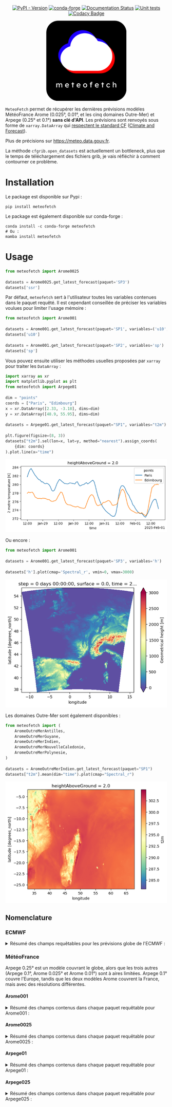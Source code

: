 <div align="center">
  
[![PyPI - Version](https://img.shields.io/pypi/v/meteofetch)](https://pypi.org/project/meteofetch/)
[![conda-forge](https://anaconda.org/conda-forge/meteofetch/badges/version.svg)](https://anaconda.org/conda-forge/meteofetch)
[![Documentation Status](https://img.shields.io/readthedocs/meteofetch?logo=read-the-docs)](https://meteofetch.readthedocs.io)
[![Unit tests](https://github.com/CyrilJl/meteofetch/actions/workflows/pytest.yml/badge.svg)](https://github.com/CyrilJl/meteofetch/actions/workflows/pytest.yml)
[![Codacy Badge](https://app.codacy.com/project/badge/Grade/e9c19a5585b94cb884b738fba87073a1)](https://app.codacy.com/gh/CyrilJl/MeteoFetch/dashboard?utm_source=gh&utm_medium=referral&utm_content=&utm_campaign=Badge_grade)

  <a href="https://github.com/CyrilJl/meteofetch">
    <img src="https://raw.githubusercontent.com/CyrilJl/MeteoFetch/main/_static/logo.svg" alt="Logo" width="250"/>
  </a>

</div>

``MeteoFetch`` permet de récupérer les dernières prévisions modèles MétéoFrance Arome (0.025°, 0.01°, et les cinq domaines Outre-Mer) et Arpege (0.25° et 0.1°) **sans clé d'API**.
Les prévisions sont renvoyés sous forme de ``xarray.DataArray`` qui [respectent le standard CF](https://cfchecker.ncas.ac.uk/) ([Climate and Forecast](https://cfconventions.org/)).

Plus de précisions sur <https://meteo.data.gouv.fr>.

La méthode ``cfgrib.open_datasets`` est actuellement un bottleneck, plus que le temps de téléchargement des fichiers grib, je vais réfléchir à comment contourner ce problème.

# Installation

Le package est disponible sur Pypi :

```console
pip install meteofetch
```

Le package est également disponible sur conda-forge :

```console
conda install -c conda-forge meteofetch
# Ou :
mamba install meteofetch
```

# Usage

```python
from meteofetch import Arome0025

datasets = Arome0025.get_latest_forecast(paquet='SP3')
datasets['ssr']
```

Par défaut, ``meteofetch`` sert à l'utilisateur toutes les variables contenues dans le paquet requêté.
Il est cependant conseillée de préciser les variables voulues pour limiter l'usage mémoire :

```python
from meteofetch import Arome001

datasets = Arome001.get_latest_forecast(paquet='SP1', variables=('u10', 'v10'))
datasets['u10']

datasets = Arome001.get_latest_forecast(paquet='SP2', variables='sp')
datasets['sp']
```

Vous pouvez ensuite utiliser les méthodes usuelles proposées par ``xarray`` pour traiter les ``DataArray`` :

```python
import xarray as xr
import matplotlib.pyplot as plt
from meteofetch import Arpege01

dim = "points"
coords = ["Paris", "Edimbourg"]
x = xr.DataArray([2.33, -3.18], dims=dim)
y = xr.DataArray([48.9, 55.95], dims=dim)

datasets = Arpege01.get_latest_forecast(paquet="SP1", variables="t2m")

plt.figure(figsize=(8, 3))
datasets["t2m"].sel(lon=x, lat=y, method="nearest").assign_coords(
    {dim: coords}
).plot.line(x="time")
```

![output_code_1](https://raw.githubusercontent.com/CyrilJl/MeteoFetch/main/_static/time_series.png)

Ou encore :

```python
from meteofetch import Arome001

datasets = Arome001.get_latest_forecast(paquet='SP3', variables='h')

datasets['h'].plot(cmap='Spectral_r', vmin=0, vmax=3000)
```

![output_code_2](https://raw.githubusercontent.com/CyrilJl/MeteoFetch/main/_static/plot_map.png)

Les domaines Outre-Mer sont également disponibles :

```python
from meteofetch import (
    AromeOutreMerAntilles,
    AromeOutreMerGuyane,
    AromeOutreMerIndien,
    AromeOutreMerNouvelleCaledonie,
    AromeOutreMerPolynesie,
)

datasets = AromeOutreMerIndien.get_latest_forecast(paquet="SP1")
datasets["t2m"].mean(dim="time").plot(cmap="Spectral_r")
```

![output_code_3](https://raw.githubusercontent.com/CyrilJl/MeteoFetch/main/_static/plot_map_indien.png)

## Nomenclature

### ECMWF

<details>  
<summary>Résumé des champs requêtables pour les prévisions globe de l'ECMWF :</summary>

| Champ   | Description                                               | Unités             | Dimensions                                 | Shape dun run complet |
|---------|-----------------------------------------------------------|--------------------|--------------------------------------------|-----------------------|
| tcw     | Total column water                                        | kg m**-2           | (time, latitude, longitude)                | (85, 721, 1440)       |
| tcwv    | Total column vertically-integrated water vapour           | kg m**-2           | (time, latitude, longitude)                | (85, 721, 1440)       |
| fg10    | Maximum 10 metre wind gust since previous post-processing | m s**-1            | (time, latitude, longitude)                | (67, 721, 1440)       |
| u10     | 10 metre U wind component                                 | m s**-1            | (time, latitude, longitude)                | (85, 721, 1440)       |
| v10     | 10 metre V wind component                                 | m s**-1            | (time, latitude, longitude)                | (85, 721, 1440)       |
| t2m     | 2 metre temperature                                       | K                  | (time, latitude, longitude)                | (85, 721, 1440)       |
| d2m     | 2 metre dewpoint temperature                              | K                  | (time, latitude, longitude)                | (85, 721, 1440)       |
| mx2t3   | Maximum temperature at 2 metres in the last 3 hours       | K                  | (time, latitude, longitude)                | (49, 721, 1440)       |
| mn2t3   | Minimum temperature at 2 metres in the last 3 hours       | K                  | (time, latitude, longitude)                | (49, 721, 1440)       |
| u100    | 100 metre U wind component                                | m s**-1            | (time, latitude, longitude)                | (85, 721, 1440)       |
| v100    | 100 metre V wind component                                | m s**-1            | (time, latitude, longitude)                | (85, 721, 1440)       |
| t       | Temperature                                               | K                  | (time, isobaricInhPa, latitude, longitude) | (85, 13, 721, 1440)   |
| u       | U component of wind                                       | m s**-1            | (time, isobaricInhPa, latitude, longitude) | (85, 13, 721, 1440)   |
| v       | V component of wind                                       | m s**-1            | (time, isobaricInhPa, latitude, longitude) | (85, 13, 721, 1440)   |
| q       | Specific humidity                                         | kg kg**-1          | (time, isobaricInhPa, latitude, longitude) | (85, 13, 721, 1440)   |
| w       | Vertical velocity                                         | Pa s**-1           | (time, isobaricInhPa, latitude, longitude) | (85, 13, 721, 1440)   |
| vo      | Vorticity (relative)                                      | s**-1              | (time, isobaricInhPa, latitude, longitude) | (85, 13, 721, 1440)   |
| d       | Divergence                                                | s**-1              | (time, isobaricInhPa, latitude, longitude) | (85, 13, 721, 1440)   |
| gh      | Geopotential height                                       | gpm                | (time, isobaricInhPa, latitude, longitude) | (85, 13, 721, 1440)   |
| r       | Relative humidity                                         | %                  | (time, isobaricInhPa, latitude, longitude) | (85, 13, 721, 1440)   |
| msl     | Mean sea level pressure                                   | Pa                 | (time, latitude, longitude)                | (85, 721, 1440)       |
| mucape  | Most-unstable CAPE                                        | J kg**-1           | (time, latitude, longitude)                | (85, 721, 1440)       |
| ttr     | Top net long-wave (thermal) radiation                     | J m**-2            | (time, latitude, longitude)                | (85, 721, 1440)       |
| vsw     | Volumetric soil moisture                                  | m**3 m**-3         | (time, soilLayer, latitude, longitude)     | (85, 4, 721, 1440)    |
| sot     | Soil temperature                                          | K                  | (time, soilLayer, latitude, longitude)     | (85, 4, 721, 1440)    |
| asn     | Snow albedo                                               | (0 - 1)            | (time, latitude, longitude)                | (85, 721, 1440)       |
| z       | Geopotential                                              | m**2 s**-2         | (time, latitude, longitude)                | (1, 721, 1440)        |
| sp      | Surface pressure                                          | Pa                 | (time, latitude, longitude)                | (85, 721, 1440)       |
| sdor    | Standard deviation of sub-gridscale orography             | m                  | (time, latitude, longitude)                | (1, 721, 1440)        |
| slor    | Slope of sub-gridscale orography                          | Numeric            | (time, latitude, longitude)                | (1, 721, 1440)        |
| ssrd    | Surface short-wave (solar) radiation downwards            | J m**-2            | (time, latitude, longitude)                | (85, 721, 1440)       |
| lsm     | Land-sea mask                                             | (0 - 1)            | (time, latitude, longitude)                | (85, 721, 1440)       |
| strd    | Surface long-wave (thermal) radiation downwards           | J m**-2            | (time, latitude, longitude)                | (85, 721, 1440)       |
| ssr     | Surface net short-wave (solar) radiation                  | J m**-2            | (time, latitude, longitude)                | (85, 721, 1440)       |
| str     | Surface net long-wave (thermal) radiation                 | J m**-2            | (time, latitude, longitude)                | (85, 721, 1440)       |
| ewss    | Time-integrated eastward turbulent surface stress         | N m**-2 s          | (time, latitude, longitude)                | (85, 721, 1440)       |
| nsss    | Time-integrated northward turbulent surface stress        | N m**-2 s          | (time, latitude, longitude)                | (85, 721, 1440)       |
| ro      | Runoff                                                    | m                  | (time, latitude, longitude)                | (85, 721, 1440)       |
| tp      | Total precipitation                                       | m                  | (time, latitude, longitude)                | (85, 721, 1440)       |
| skt     | Skin temperature                                          | K                  | (time, latitude, longitude)                | (85, 721, 1440)       |
| ptype   | Precipitation type                                        | (Code table 4.201) | (time, latitude, longitude)                | (85, 721, 1440)       |
| tprate  | Total precipitation rate                                  | kg m**-2 s**-1     | (time, latitude, longitude)                | (85, 721, 1440)       |
| sithick | Sea ice thickness                                         | m                  | (time, latitude, longitude)                | (85, 721, 1440)       |
| zos     | Sea surface height                                        | m                  | (time, latitude, longitude)                | (85, 721, 1440)       |
| svn     | Northward surface sea water velocity                      | m s**-1            | (time, latitude, longitude)                | (85, 721, 1440)       |
| sve     | Eastward surface sea water velocity                       | m s**-1            | (time, latitude, longitude)                | (85, 721, 1440)       |
| fg310   | Maximum 10 metre wind gust in the last 3 hours            | m s**-1            | (time, latitude, longitude)                | (18, 721, 1440)       |
| mx2t6   | Maximum temperature at 2 metres in the last 6 hours       | K                  | (time, latitude, longitude)                | (36, 721, 1440)       |
| mn2t6   | Minimum temperature at 2 metres in the last 6 hours       | K                  | (time, latitude, longitude)                | (36, 721, 1440)       |

</details>

### MétéoFrance

Arpege 0.25° est un modèle couvrant le globe, alors que les trois autres (Arpege 0.1°, Arome 0.025° et Arome 0.01°) sont à aires limitées. Arpege 0.1° couvre l'Europe, tandis que les deux modèles Arome couvrent la France, mais avec des résolutions différentes.

#### Arome001

<details>
<summary>Résumé des champs contenus dans chaque paquet requêtable pour Arome001 :</summary>

| Paquet | Champ    | Description                                                 | Dimensions                                     | Shape dun run complet |
|--------|----------|-------------------------------------------------------------|------------------------------------------------|-----------------------|
| SP1    | u10      | 10 metre U wind component                                   | (time, latitude, longitude)                    | (52, 1791, 2801)      |
|        | v10      | 10 metre V wind component                                   | (time, latitude, longitude)                    | (52, 1791, 2801)      |
|        | t2m      | 2 metre temperature                                         | (time, latitude, longitude)                    | (52, 1791, 2801)      |
|        | r2       | 2 metre relative humidity                                   | (time, latitude, longitude)                    | (52, 1791, 2801)      |
|        | efg10    | 10 metre eastward wind gust since previous post-processing  | (time, latitude, longitude)                    | (51, 1791, 2801)      |
|        | nfg10    | 10 metre northward wind gust since previous post-processing | (time, latitude, longitude)                    | (51, 1791, 2801)      |
| SP2    | sp       | Surface pressure                                            | (time, latitude, longitude)                    | (52, 1791, 2801)      |
|        | CAPE_INS | Convective Available Potential Energy instantaneous         | (time, latitude, longitude)                    | (52, 1791, 2801)      |
|        | lcc      | Low cloud cover                                             | (time, latitude, longitude)                    | (51, 1791, 2801)      |
|        | mcc      | Medium cloud cover                                          | (time, latitude, longitude)                    | (51, 1791, 2801)      |
|        | hcc      | High cloud cover                                            | (time, latitude, longitude)                    | (51, 1791, 2801)      |
|        | tgrp     | Graupel (snow pellets) precipitation                        | (time, latitude, longitude)                    | (51, 1791, 2801)      |
|        | tirf     | Time integral of rain flux                                  | (time, latitude, longitude)                    | (51, 1791, 2801)      |
|        | tsnowp   | Total snow precipitation                                    | (time, latitude, longitude)                    | (51, 1791, 2801)      |
| SP3    | h        | Geometrical height                                          | (latitude, longitude)                          | (1791, 2801)          |
| HP1    | ws       | Wind speed                                                  | (time, heightAboveGround, latitude, longitude) | (52, 2, 1791, 2801)   |
|        | u        | U component of wind                                         | (time, heightAboveGround, latitude, longitude) | (52, 2, 1791, 2801)   |
|        | v        | V component of wind                                         | (time, heightAboveGround, latitude, longitude) | (52, 2, 1791, 2801)   |
|        | r        | Relative humidity                                           | (time, heightAboveGround, latitude, longitude) | (52, 4, 1791, 2801)   |
|        | u10      | 10 metre U wind component                                   | (time, latitude, longitude)                    | (52, 1791, 2801)      |
|        | v10      | 10 metre V wind component                                   | (time, latitude, longitude)                    | (52, 1791, 2801)      |
|        | si10     | 10 metre wind speed                                         | (time, latitude, longitude)                    | (52, 1791, 2801)      |
|        | wdir10   | 10 metre wind direction                                     | (time, latitude, longitude)                    | (52, 1791, 2801)      |
|        | wdir     | Wind direction                                              | (time, heightAboveGround, latitude, longitude) | (52, 3, 1791, 2801)   |
|        | u100     | 100 metre U wind component                                  | (time, latitude, longitude)                    | (52, 1791, 2801)      |
|        | v100     | 100 metre V wind component                                  | (time, latitude, longitude)                    | (52, 1791, 2801)      |
|        | si100    | 100 metre wind speed                                        | (time, latitude, longitude)                    | (52, 1791, 2801)      |

</details>

#### Arome0025

<details>
<summary>Résumé des champs contenus dans chaque paquet requêtable pour Arome0025 :</summary>

| Paquet | Champ    | Description                                                    | Dimensions                                      | Shape dun run complet |
|--------|----------|----------------------------------------------------------------|-------------------------------------------------|-----------------------|
| SP1    | fg10     | Maximum 10 metre wind gust since previous post-processing      | (time, latitude, longitude)                     | (51, 717, 1121)       |
|        | efg10    | 10 metre eastward wind gust since previous post-processing     | (time, latitude, longitude)                     | (51, 717, 1121)       |
|        | nfg10    | 10 metre northward wind gust since previous post-processing    | (time, latitude, longitude)                     | (51, 717, 1121)       |
|        | u10      | 10 metre U wind component                                      | (time, latitude, longitude)                     | (52, 717, 1121)       |
|        | v10      | 10 metre V wind component                                      | (time, latitude, longitude)                     | (52, 717, 1121)       |
|        | si10     | 10 metre wind speed                                            | (time, latitude, longitude)                     | (52, 717, 1121)       |
|        | wdir10   | 10 metre wind direction                                        | (time, latitude, longitude)                     | (52, 717, 1121)       |
|        | t2m      | 2 metre temperature                                            | (time, latitude, longitude)                     | (52, 717, 1121)       |
|        | r2       | 2 metre relative humidity                                      | (time, latitude, longitude)                     | (52, 717, 1121)       |
|        | prmsl    | Pressure reduced to MSL                                        | (time, latitude, longitude)                     | (52, 717, 1121)       |
|        | ssrd     | Surface short-wave (solar) radiation downwards                 | (time, latitude, longitude)                     | (51, 717, 1121)       |
|        | tp       | Total Precipitation                                            | (time, latitude, longitude)                     | (51, 717, 1121)       |
|        | tgrp     | Graupel (snow pellets) precipitation                           | (time, latitude, longitude)                     | (51, 717, 1121)       |
|        | tsnowp   | Total snow precipitation                                       | (time, latitude, longitude)                     | (51, 717, 1121)       |
| SP2    | d2m      | 2 metre dewpoint temperature                                   | (time, latitude, longitude)                     | (52, 717, 1121)       |
|        | sh2      | 2 metre specific humidity                                      | (time, latitude, longitude)                     | (52, 717, 1121)       |
|        | mx2t     | Maximum temperature at 2 metres since previous post-processing | (time, latitude, longitude)                     | (51, 717, 1121)       |
|        | mn2t     | Minimum temperature at 2 metres since previous post-processing | (time, latitude, longitude)                     | (51, 717, 1121)       |
|        | t        | Temperature                                                    | (time, latitude, longitude)                     | (52, 717, 1121)       |
|        | sp       | Surface pressure                                               | (time, latitude, longitude)                     | (52, 717, 1121)       |
|        | blh      | Boundary layer height                                          | (time, latitude, longitude)                     | (52, 717, 1121)       |
|        | h        | Geometrical height                                             | (latitude, longitude)                           | (717, 1121)           |
|        | lcc      | Low cloud cover                                                | (time, latitude, longitude)                     | (51, 717, 1121)       |
|        | mcc      | Medium cloud cover                                             | (time, latitude, longitude)                     | (51, 717, 1121)       |
|        | hcc      | High cloud cover                                               | (time, latitude, longitude)                     | (51, 717, 1121)       |
|        | tirf     | Time integral of rain flux                                     | (time, latitude, longitude)                     | (51, 717, 1121)       |
|        | CAPE_INS | Convective Available Potential Energy instantaneous            | (time, latitude, longitude)                     | (52, 717, 1121)       |
| SP3    | sshf     | Time-integrated surface sensible heat net flux                 | (time, latitude, longitude)                     | (51, 717, 1121)       |
|        | slhf     | Time-integrated surface latent heat net flux                   | (time, latitude, longitude)                     | (51, 717, 1121)       |
|        | strd     | Surface long-wave (thermal) radiation downwards                | (time, latitude, longitude)                     | (51, 717, 1121)       |
|        | ssr      | Surface net short-wave (solar) radiation                       | (time, latitude, longitude)                     | (51, 717, 1121)       |
|        | str      | Surface net long-wave (thermal) radiation                      | (time, latitude, longitude)                     | (51, 717, 1121)       |
|        | ssrc     | Surface net short-wave (solar) radiation, clear sky            | (time, latitude, longitude)                     | (51, 717, 1121)       |
|        | strc     | Surface net long-wave (thermal) radiation, clear sky           | (time, latitude, longitude)                     | (51, 717, 1121)       |
|        | iews     | Instantaneous eastward turbulent surface stress                | (time, latitude, longitude)                     | (51, 717, 1121)       |
|        | inss     | Instantaneous northward turbulent surface stress               | (time, latitude, longitude)                     | (51, 717, 1121)       |
| IP1    | z        | Geopotential                                                   | (time, isobaricInhPa, latitude, longitude)      | (52, 24, 717, 1121)   |
|        | t        | Temperature                                                    | (time, isobaricInhPa, latitude, longitude)      | (52, 24, 717, 1121)   |
|        | u        | U component of wind                                            | (time, isobaricInhPa, latitude, longitude)      | (52, 24, 717, 1121)   |
|        | v        | V component of wind                                            | (time, isobaricInhPa, latitude, longitude)      | (52, 24, 717, 1121)   |
|        | r        | Relative humidity                                              | (time, isobaricInhPa, latitude, longitude)      | (52, 24, 717, 1121)   |
| IP2    | crwc     | Specific rain water content                                    | (time, isobaricInhPa, latitude, longitude)      | (52, 24, 717, 1121)   |
|        | cswc     | Specific snow water content                                    | (time, isobaricInhPa, latitude, longitude)      | (52, 24, 717, 1121)   |
|        | clwc     | Specific cloud liquid water content                            | (time, isobaricInhPa, latitude, longitude)      | (52, 24, 717, 1121)   |
|        | ciwc     | Specific cloud ice water content                               | (time, isobaricInhPa, latitude, longitude)      | (52, 24, 717, 1121)   |
|        | cc       | Fraction of cloud cover                                        | (time, isobaricInhPa, latitude, longitude)      | (52, 24, 717, 1121)   |
| IP3    | ws       | Wind speed                                                     | (time, isobaricInhPa, latitude, longitude)      | (52, 24, 717, 1121)   |
|        | pv       | Potential vorticity                                            | (time, isobaricInhPa, latitude, longitude)      | (52, 24, 717, 1121)   |
|        | q        | Specific humidity                                              | (time, isobaricInhPa, latitude, longitude)      | (52, 24, 717, 1121)   |
|        | w        | Vertical velocity                                              | (time, isobaricInhPa, latitude, longitude)      | (52, 24, 717, 1121)   |
|        | dpt      | Dew point temperature                                          | (time, isobaricInhPa, latitude, longitude)      | (52, 24, 717, 1121)   |
|        | wdir     | Wind direction                                                 | (time, isobaricInhPa, latitude, longitude)      | (52, 24, 717, 1121)   |
|        | wz       | Geometric vertical velocity                                    | (time, isobaricInhPa, latitude, longitude)      | (52, 24, 717, 1121)   |
| IP4    | tke      | Turbulent kinetic energy                                       | (time, isobaricInhPa, latitude, longitude)      | (51, 24, 717, 1121)   |
| IP5    | vo       | Vorticity (relative)                                           | (time, isobaricInhPa, latitude, longitude)      | (52, 5, 717, 1121)    |
|        | absv     | Absolute vorticity                                             | (time, isobaricInhPa, latitude, longitude)      | (52, 5, 717, 1121)    |
|        | papt     | Pseudo-adiabatic potential temperature                         | (time, isobaricInhPa, latitude, longitude)      | (52, 20, 717, 1121)   |
|        | z        | Geopotential                                                   | (time, potentialVorticity, latitude, longitude) | (52, 2, 717, 1121)    |
|        | u        | U component of wind                                            | (time, potentialVorticity, latitude, longitude) | (52, 2, 717, 1121)    |
|        | v        | V component of wind                                            | (time, potentialVorticity, latitude, longitude) | (52, 2, 717, 1121)    |
| HP1    | ws       | Wind speed                                                     | (time, heightAboveGround, latitude, longitude)  | (52, 22, 717, 1121)   |
|        | u        | U component of wind                                            | (time, heightAboveGround, latitude, longitude)  | (52, 22, 717, 1121)   |
|        | v        | V component of wind                                            | (time, heightAboveGround, latitude, longitude)  | (52, 22, 717, 1121)   |
|        | pres     | Pressure                                                       | (time, heightAboveGround, latitude, longitude)  | (52, 25, 717, 1121)   |
|        | t        | Temperature                                                    | (time, heightAboveGround, latitude, longitude)  | (52, 25, 717, 1121)   |
|        | r        | Relative humidity                                              | (time, heightAboveGround, latitude, longitude)  | (52, 25, 717, 1121)   |
|        | u10      | 10 metre U wind component                                      | (time, latitude, longitude)                     | (52, 717, 1121)       |
|        | v10      | 10 metre V wind component                                      | (time, latitude, longitude)                     | (52, 717, 1121)       |
|        | si10     | 10 metre wind speed                                            | (time, latitude, longitude)                     | (52, 717, 1121)       |
|        | wdir10   | 10 metre wind direction                                        | (time, latitude, longitude)                     | (52, 717, 1121)       |
|        | wdir     | Wind direction                                                 | (time, heightAboveGround, latitude, longitude)  | (52, 24, 717, 1121)   |
|        | u200     | 200 metre U wind component                                     | (time, latitude, longitude)                     | (52, 717, 1121)       |
|        | v200     | 200 metre V wind component                                     | (time, latitude, longitude)                     | (52, 717, 1121)       |
|        | si200    | 200 metre wind speed                                           | (time, latitude, longitude)                     | (52, 717, 1121)       |
|        | u100     | 100 metre U wind component                                     | (time, latitude, longitude)                     | (52, 717, 1121)       |
|        | v100     | 100 metre V wind component                                     | (time, latitude, longitude)                     | (52, 717, 1121)       |
|        | si100    | 100 metre wind speed                                           | (time, latitude, longitude)                     | (52, 717, 1121)       |
| HP2    | crwc     | Specific rain water content                                    | (time, heightAboveGround, latitude, longitude)  | (52, 25, 717, 1121)   |
|        | cswc     | Specific snow water content                                    | (time, heightAboveGround, latitude, longitude)  | (52, 25, 717, 1121)   |
|        | z        | Geopotential                                                   | (time, heightAboveGround, latitude, longitude)  | (52, 25, 717, 1121)   |
|        | q        | Specific humidity                                              | (time, heightAboveGround, latitude, longitude)  | (52, 25, 717, 1121)   |
|        | clwc     | Specific cloud liquid water content                            | (time, heightAboveGround, latitude, longitude)  | (52, 25, 717, 1121)   |
|        | ciwc     | Specific cloud ice water content                               | (time, heightAboveGround, latitude, longitude)  | (52, 25, 717, 1121)   |
|        | cc       | Fraction of cloud cover                                        | (time, heightAboveGround, latitude, longitude)  | (52, 25, 717, 1121)   |
|        | dpt      | Dew point temperature                                          | (time, heightAboveGround, latitude, longitude)  | (52, 25, 717, 1121)   |
|        | tke      | Turbulent kinetic energy                                       | (time, heightAboveGround, latitude, longitude)  | (51, 25, 717, 1121)   |

</details>

#### Arpege01

<details>
<summary>Résumé des champs contenus dans chaque paquet requêtable pour Arpege01 :</summary>

| Paquet | Champ    | Description                                                    | Dimensions                                      | Shape dun run complet |
|--------|----------|----------------------------------------------------------------|-------------------------------------------------|-----------------------|
| SP1    | fg10     | Maximum 10 metre wind gust since previous post-processing      | (time, latitude, longitude)                     | (102, 521, 741)       |
|        | efg10    | 10 metre eastward wind gust since previous post-processing     | (time, latitude, longitude)                     | (102, 521, 741)       |
|        | nfg10    | 10 metre northward wind gust since previous post-processing    | (time, latitude, longitude)                     | (102, 521, 741)       |
|        | u10      | 10 metre U wind component                                      | (time, latitude, longitude)                     | (103, 521, 741)       |
|        | v10      | 10 metre V wind component                                      | (time, latitude, longitude)                     | (103, 521, 741)       |
|        | si10     | 10 metre wind speed                                            | (time, latitude, longitude)                     | (103, 521, 741)       |
|        | wdir10   | 10 metre wind direction                                        | (time, latitude, longitude)                     | (103, 521, 741)       |
|        | t2m      | 2 metre temperature                                            | (time, latitude, longitude)                     | (103, 521, 741)       |
|        | r2       | 2 metre relative humidity                                      | (time, latitude, longitude)                     | (103, 521, 741)       |
|        | prmsl    | Pressure reduced to MSL                                        | (time, latitude, longitude)                     | (103, 521, 741)       |
|        | ssrd     | Surface short-wave (solar) radiation downwards                 | (time, latitude, longitude)                     | (102, 521, 741)       |
|        | tp       | Total Precipitation                                            | (time, latitude, longitude)                     | (102, 521, 741)       |
|        | tsnowp   | Total snow precipitation                                       | (time, latitude, longitude)                     | (102, 521, 741)       |
| SP2    | d2m      | 2 metre dewpoint temperature                                   | (time, latitude, longitude)                     | (103, 521, 741)       |
|        | sh2      | 2 metre specific humidity                                      | (time, latitude, longitude)                     | (67, 521, 741)        |
|        | mx2t     | Maximum temperature at 2 metres since previous post-processing | (time, latitude, longitude)                     | (34, 521, 741)        |
|        | mn2t     | Minimum temperature at 2 metres since previous post-processing | (time, latitude, longitude)                     | (34, 521, 741)        |
|        | t        | Temperature                                                    | (time, latitude, longitude)                     | (67, 521, 741)        |
|        | sp       | Surface pressure                                               | (time, latitude, longitude)                     | (67, 521, 741)        |
|        | blh      | Boundary layer height                                          | (time, latitude, longitude)                     | (67, 521, 741)        |
|        | lcc      | Low cloud cover                                                | (time, latitude, longitude)                     | (103, 521, 741)       |
|        | mcc      | Medium cloud cover                                             | (time, latitude, longitude)                     | (103, 521, 741)       |
|        | hcc      | High cloud cover                                               | (time, latitude, longitude)                     | (103, 521, 741)       |
|        | sshf     | Time-integrated surface sensible heat net flux                 | (time, latitude, longitude)                     | (66, 521, 741)        |
|        | slhf     | Time-integrated surface latent heat net flux                   | (time, latitude, longitude)                     | (66, 521, 741)        |
|        | strd     | Surface long-wave (thermal) radiation downwards                | (time, latitude, longitude)                     | (102, 521, 741)       |
|        | ssr      | Surface net short-wave (solar) radiation                       | (time, latitude, longitude)                     | (66, 521, 741)        |
|        | str      | Surface net long-wave (thermal) radiation                      | (time, latitude, longitude)                     | (66, 521, 741)        |
|        | ssrc     | Surface net short-wave (solar) radiation, clear sky            | (time, latitude, longitude)                     | (66, 521, 741)        |
|        | strc     | Surface net long-wave (thermal) radiation, clear sky           | (time, latitude, longitude)                     | (66, 521, 741)        |
|        | iews     | Instantaneous eastward turbulent surface stress                | (time, latitude, longitude)                     | (66, 521, 741)        |
|        | inss     | Instantaneous northward turbulent surface stress               | (time, latitude, longitude)                     | (66, 521, 741)        |
|        | h        | Geometrical height                                             | (latitude, longitude)                           | (521, 741)            |
|        | CAPE_INS | Convective Available Potential Energy instantaneous            | (time, latitude, longitude)                     | (67, 521, 741)        |
| IP1    | z        | Geopotential                                                   | (time, isobaricInhPa, latitude, longitude)      | (67, 24, 521, 741)    |
|        | t        | Temperature                                                    | (time, isobaricInhPa, latitude, longitude)      | (67, 24, 521, 741)    |
|        | u        | U component of wind                                            | (time, isobaricInhPa, latitude, longitude)      | (67, 24, 521, 741)    |
|        | v        | V component of wind                                            | (time, isobaricInhPa, latitude, longitude)      | (67, 24, 521, 741)    |
|        | r        | Relative humidity                                              | (time, isobaricInhPa, latitude, longitude)      | (67, 24, 521, 741)    |
| IP2    | ws       | Wind speed                                                     | (time, isobaricInhPa, latitude, longitude)      | (67, 24, 521, 741)    |
|        | q        | Specific humidity                                              | (time, isobaricInhPa, latitude, longitude)      | (67, 24, 521, 741)    |
|        | w        | Vertical velocity                                              | (time, isobaricInhPa, latitude, longitude)      | (67, 24, 521, 741)    |
|        | dpt      | Dew point temperature                                          | (time, isobaricInhPa, latitude, longitude)      | (67, 24, 521, 741)    |
|        | wdir     | Wind direction                                                 | (time, isobaricInhPa, latitude, longitude)      | (67, 24, 521, 741)    |
| IP3    | clwc     | Specific cloud liquid water content                            | (time, isobaricInhPa, latitude, longitude)      | (67, 24, 521, 741)    |
|        | ciwc     | Specific cloud ice water content                               | (time, isobaricInhPa, latitude, longitude)      | (67, 24, 521, 741)    |
|        | cc       | Fraction of cloud cover                                        | (time, isobaricInhPa, latitude, longitude)      | (67, 24, 521, 741)    |
|        | tke      | Turbulent kinetic energy                                       | (time, isobaricInhPa, latitude, longitude)      | (67, 24, 521, 741)    |
| IP4    | pv       | Potential vorticity                                            | (time, isobaricInhPa, latitude, longitude)      | (67, 24, 521, 741)    |
|        | vo       | Vorticity (relative)                                           | (time, isobaricInhPa, latitude, longitude)      | (67, 4, 521, 741)     |
|        | absv     | Absolute vorticity                                             | (time, isobaricInhPa, latitude, longitude)      | (67, 4, 521, 741)     |
|        | papt     | Pseudo-adiabatic potential temperature                         | (time, isobaricInhPa, latitude, longitude)      | (67, 20, 521, 741)    |
|        | z        | Geopotential                                                   | (time, potentialVorticity, latitude, longitude) | (67, 2, 521, 741)     |
|        | u        | U component of wind                                            | (time, potentialVorticity, latitude, longitude) | (67, 2, 521, 741)     |
|        | v        | V component of wind                                            | (time, potentialVorticity, latitude, longitude) | (67, 2, 521, 741)     |
| HP1    | ws       | Wind speed                                                     | (time, heightAboveGround, latitude, longitude)  | (103, 22, 521, 741)   |
|        | u        | U component of wind                                            | (time, heightAboveGround, latitude, longitude)  | (103, 22, 521, 741)   |
|        | v        | V component of wind                                            | (time, heightAboveGround, latitude, longitude)  | (103, 22, 521, 741)   |
|        | pres     | Pressure                                                       | (time, heightAboveGround, latitude, longitude)  | (67, 24, 521, 741)    |
|        | t        | Temperature                                                    | (time, heightAboveGround, latitude, longitude)  | (67, 24, 521, 741)    |
|        | r        | Relative humidity                                              | (time, heightAboveGround, latitude, longitude)  | (67, 24, 521, 741)    |
|        | wdir     | Wind direction                                                 | (time, heightAboveGround, latitude, longitude)  | (103, 24, 521, 741)   |
|        | u200     | 200 metre U wind component                                     | (time, latitude, longitude)                     | (67, 521, 741)        |
|        | v200     | 200 metre V wind component                                     | (time, latitude, longitude)                     | (67, 521, 741)        |
|        | si200    | 200 metre wind speed                                           | (time, latitude, longitude)                     | (67, 521, 741)        |
|        | u100     | 100 metre U wind component                                     | (time, latitude, longitude)                     | (103, 521, 741)       |
|        | v100     | 100 metre V wind component                                     | (time, latitude, longitude)                     | (103, 521, 741)       |
|        | si100    | 100 metre wind speed                                           | (time, latitude, longitude)                     | (103, 521, 741)       |
| HP2    | z        | Geopotential                                                   | (time, heightAboveGround, latitude, longitude)  | (67, 24, 521, 741)    |
|        | q        | Specific humidity                                              | (time, heightAboveGround, latitude, longitude)  | (67, 24, 521, 741)    |
|        | clwc     | Specific cloud liquid water content                            | (time, heightAboveGround, latitude, longitude)  | (67, 24, 521, 741)    |
|        | ciwc     | Specific cloud ice water content                               | (time, heightAboveGround, latitude, longitude)  | (49, 24, 521, 741)    |
|        | cc       | Fraction of cloud cover                                        | (time, heightAboveGround, latitude, longitude)  | (67, 24, 521, 741)    |
|        | dpt      | Dew point temperature                                          | (time, heightAboveGround, latitude, longitude)  | (67, 24, 521, 741)    |
|        | tke      | Turbulent kinetic energy                                       | (time, heightAboveGround, latitude, longitude)  | (67, 24, 521, 741)    |

</details>

#### Arpege025

<details>
<summary>Résumé des champs contenus dans chaque paquet requêtable pour Arpege025 :</summary>

| Paquet | Champ    | Description                                                    | Dimensions                                      | Shape dun run complet |
|--------|----------|----------------------------------------------------------------|-------------------------------------------------|-----------------------|
| SP1    | fg10     | Maximum 10 metre wind gust since previous post-processing      | (time, latitude, longitude)                     | (33, 721, 1440)       |
|        | efg10    | 10 metre eastward wind gust since previous post-processing     | (time, latitude, longitude)                     | (33, 721, 1440)       |
|        | nfg10    | 10 metre northward wind gust since previous post-processing    | (time, latitude, longitude)                     | (33, 721, 1440)       |
|        | u10      | 10 metre U wind component                                      | (time, latitude, longitude)                     | (34, 721, 1440)       |
|        | v10      | 10 metre V wind component                                      | (time, latitude, longitude)                     | (34, 721, 1440)       |
|        | si10     | 10 metre wind speed                                            | (time, latitude, longitude)                     | (34, 721, 1440)       |
|        | wdir10   | 10 metre wind direction                                        | (time, latitude, longitude)                     | (34, 721, 1440)       |
|        | t2m      | 2 metre temperature                                            | (time, latitude, longitude)                     | (34, 721, 1440)       |
|        | r2       | 2 metre relative humidity                                      | (time, latitude, longitude)                     | (34, 721, 1440)       |
|        | prmsl    | Pressure reduced to MSL                                        | (time, latitude, longitude)                     | (34, 721, 1440)       |
|        | ssrd     | Surface short-wave (solar) radiation downwards                 | (time, latitude, longitude)                     | (33, 721, 1440)       |
|        | tp       | Total Precipitation                                            | (time, latitude, longitude)                     | (33, 721, 1440)       |
|        | tsnowp   | Total snow precipitation                                       | (time, latitude, longitude)                     | (33, 721, 1440)       |
| SP2    | d2m      | 2 metre dewpoint temperature                                   | (time, latitude, longitude)                     | (34, 721, 1440)       |
|        | sh2      | 2 metre specific humidity                                      | (time, latitude, longitude)                     | (34, 721, 1440)       |
|        | mx2t     | Maximum temperature at 2 metres since previous post-processing | (time, latitude, longitude)                     | (33, 721, 1440)       |
|        | mn2t     | Minimum temperature at 2 metres since previous post-processing | (time, latitude, longitude)                     | (33, 721, 1440)       |
|        | t        | Temperature                                                    | (time, latitude, longitude)                     | (34, 721, 1440)       |
|        | sp       | Surface pressure                                               | (time, latitude, longitude)                     | (34, 721, 1440)       |
|        | blh      | Boundary layer height                                          | (time, latitude, longitude)                     | (34, 721, 1440)       |
|        | lcc      | Low cloud cover                                                | (time, latitude, longitude)                     | (34, 721, 1440)       |
|        | mcc      | Medium cloud cover                                             | (time, latitude, longitude)                     | (34, 721, 1440)       |
|        | hcc      | High cloud cover                                               | (time, latitude, longitude)                     | (34, 721, 1440)       |
|        | sshf     | Time-integrated surface sensible heat net flux                 | (time, latitude, longitude)                     | (33, 721, 1440)       |
|        | slhf     | Time-integrated surface latent heat net flux                   | (time, latitude, longitude)                     | (33, 721, 1440)       |
|        | strd     | Surface long-wave (thermal) radiation downwards                | (time, latitude, longitude)                     | (33, 721, 1440)       |
|        | ssr      | Surface net short-wave (solar) radiation                       | (time, latitude, longitude)                     | (33, 721, 1440)       |
|        | str      | Surface net long-wave (thermal) radiation                      | (time, latitude, longitude)                     | (33, 721, 1440)       |
|        | iews     | Instantaneous eastward turbulent surface stress                | (time, latitude, longitude)                     | (33, 721, 1440)       |
|        | inss     | Instantaneous northward turbulent surface stress               | (time, latitude, longitude)                     | (33, 721, 1440)       |
|        | h        | Geometrical height                                             | (latitude, longitude)                           | (721, 1440)           |
|        | CAPE_INS | Convective Available Potential Energy instantaneous            | (time, latitude, longitude)                     | (34, 721, 1440)       |
| IP1    | z        | Geopotential                                                   | (time, isobaricInhPa, latitude, longitude)      | (34, 34, 721, 1440)   |
|        | t        | Temperature                                                    | (time, isobaricInhPa, latitude, longitude)      | (34, 34, 721, 1440)   |
|        | u        | U component of wind                                            | (time, isobaricInhPa, latitude, longitude)      | (34, 34, 721, 1440)   |
|        | v        | V component of wind                                            | (time, isobaricInhPa, latitude, longitude)      | (34, 34, 721, 1440)   |
|        | r        | Relative humidity                                              | (time, isobaricInhPa, latitude, longitude)      | (34, 34, 721, 1440)   |
| IP2    | ws       | Wind speed                                                     | (time, isobaricInhPa, latitude, longitude)      | (34, 34, 721, 1440)   |
|        | q        | Specific humidity                                              | (time, isobaricInhPa, latitude, longitude)      | (34, 34, 721, 1440)   |
|        | w        | Vertical velocity                                              | (time, isobaricInhPa, latitude, longitude)      | (34, 34, 721, 1440)   |
|        | dpt      | Dew point temperature                                          | (time, isobaricInhPa, latitude, longitude)      | (34, 34, 721, 1440)   |
|        | wdir     | Wind direction                                                 | (time, isobaricInhPa, latitude, longitude)      | (34, 34, 721, 1440)   |
| IP3    | clwc     | Specific cloud liquid water content                            | (time, isobaricInhPa, latitude, longitude)      | (34, 24, 721, 1440)   |
|        | ciwc     | Specific cloud ice water content                               | (time, isobaricInhPa, latitude, longitude)      | (34, 24, 721, 1440)   |
|        | cc       | Fraction of cloud cover                                        | (time, isobaricInhPa, latitude, longitude)      | (34, 24, 721, 1440)   |
|        | tke      | Turbulent kinetic energy                                       | (time, isobaricInhPa, latitude, longitude)      | (34, 24, 721, 1440)   |
| IP4    | pv       | Potential vorticity                                            | (time, isobaricInhPa, latitude, longitude)      | (34, 26, 721, 1440)   |
|        | vo       | Vorticity (relative)                                           | (time, isobaricInhPa, latitude, longitude)      | (34, 26, 721, 1440)   |
|        | absv     | Absolute vorticity                                             | (time, isobaricInhPa, latitude, longitude)      | (34, 26, 721, 1440)   |
|        | papt     | Pseudo-adiabatic potential temperature                         | (time, isobaricInhPa, latitude, longitude)      | (34, 20, 721, 1440)   |
|        | z        | Geopotential                                                   | (time, potentialVorticity, latitude, longitude) | (34, 3, 721, 1440)    |
|        | u        | U component of wind                                            | (time, potentialVorticity, latitude, longitude) | (34, 3, 721, 1440)    |
|        | v        | V component of wind                                            | (time, potentialVorticity, latitude, longitude) | (34, 3, 721, 1440)    |
| HP1    | ws       | Wind speed                                                     | (time, heightAboveGround, latitude, longitude)  | (34, 22, 721, 1440)   |
|        | u        | U component of wind                                            | (time, heightAboveGround, latitude, longitude)  | (34, 22, 721, 1440)   |
|        | v        | V component of wind                                            | (time, heightAboveGround, latitude, longitude)  | (34, 22, 721, 1440)   |
|        | pres     | Pressure                                                       | (time, heightAboveGround, latitude, longitude)  | (34, 24, 721, 1440)   |
|        | t        | Temperature                                                    | (time, heightAboveGround, latitude, longitude)  | (34, 24, 721, 1440)   |
|        | r        | Relative humidity                                              | (time, heightAboveGround, latitude, longitude)  | (34, 24, 721, 1440)   |
|        | wdir     | Wind direction                                                 | (time, heightAboveGround, latitude, longitude)  | (34, 24, 721, 1440)   |
|        | u200     | 200 metre U wind component                                     | (time, latitude, longitude)                     | (34, 721, 1440)       |
|        | v200     | 200 metre V wind component                                     | (time, latitude, longitude)                     | (34, 721, 1440)       |
|        | si200    | 200 metre wind speed                                           | (time, latitude, longitude)                     | (34, 721, 1440)       |
|        | u100     | 100 metre U wind component                                     | (time, latitude, longitude)                     | (34, 721, 1440)       |
|        | v100     | 100 metre V wind component                                     | (time, latitude, longitude)                     | (34, 721, 1440)       |
|        | si100    | 100 metre wind speed                                           | (time, latitude, longitude)                     | (34, 721, 1440)       |
| HP2    | z        | Geopotential                                                   | (time, heightAboveGround, latitude, longitude)  | (34, 24, 721, 1440)   |
|        | q        | Specific humidity                                              | (time, heightAboveGround, latitude, longitude)  | (34, 24, 721, 1440)   |
|        | clwc     | Specific cloud liquid water content                            | (time, heightAboveGround, latitude, longitude)  | (34, 24, 721, 1440)   |
|        | ciwc     | Specific cloud ice water content                               | (time, heightAboveGround, latitude, longitude)  | (34, 24, 721, 1440)   |
|        | cc       | Fraction of cloud cover                                        | (time, heightAboveGround, latitude, longitude)  | (34, 24, 721, 1440)   |
|        | dpt      | Dew point temperature                                          | (time, heightAboveGround, latitude, longitude)  | (34, 24, 721, 1440)   |
|        | tke      | Turbulent kinetic energy                                       | (time, heightAboveGround, latitude, longitude)  | (34, 24, 721, 1440)   |

</details>

